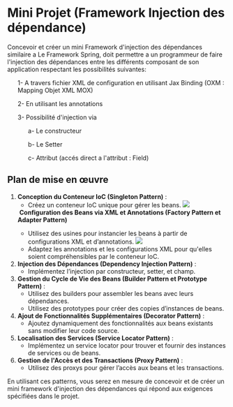 <h1>Mini Projet (Framework Injection des dépendance)</h1>
Concevoir et créer un mini Framework d'injection des dépendances similaire
a Le Framework Spring, doit permettre a un programmeur de faire l'injection des dépendances
entre les différents composant de son application respectant les possibilités
suivantes:
  <ol>1- A travers fichier XML de configuration en utilisant Jax Binding (OXM : Mapping
       Objet XML MOX)</ol>
  <ol>2- En utilisant les annotations</ol>
  <ol>
    <p>3- Possibilité d'injection via</p>
      <ul> a- Le constructeur </ul>
      <ul>b- Le Setter </ul>
      <ul>c- Attribut (accés direct a l'attribut : Field) </ul>

</ol>


<h2>Plan de mise en œuvre</h2>
<ol>
    <li>
        <strong>Conception du Conteneur IoC (Singleton Pattern)</strong> :
        <ul>
            <li>Créez un conteneur IoC unique pour gérer les beans.
<img src="C:\Users\Hamza\Pictures\Screenshots\Capture d'écran 2024-06-18 191025.png"></img></li>
        </ul>
    </li>
    <img>
        <strong>Configuration des Beans via XML et Annotations (Factory Pattern et Adapter Pattern)</strong>
        <ul>
            <li>Utilisez des usines pour instancier les beans à partir de configurations XML et d’annotations.
<img src="C:\Users\Hamza\Pictures\Screenshots\Capture d'écran 2024-06-20 022932.png"></img></li>
            <li>Adaptez les annotations et les configurations XML pour qu'elles soient compréhensibles par le conteneur IoC.</li>
        </ul>
    </li>
    <li>
        <strong>Injection des Dépendances (Dependency Injection Pattern)</strong> :
        <ul>
            <li>Implémentez l’injection par constructeur, setter, et champ.</li>
        </ul>
    </li>
    <li>
        <strong>Gestion du Cycle de Vie des Beans (Builder Pattern et Prototype Pattern)</strong> :
        <ul>
            <li>Utilisez des builders pour assembler les beans avec leurs dépendances.</li>
            <li>Utilisez des prototypes pour créer des copies d’instances de beans.</li>
        </ul>
    </li>
    <li>
        <strong>Ajout de Fonctionnalités Supplémentaires (Decorator Pattern)</strong> :
        <ul>
            <li>Ajoutez dynamiquement des fonctionnalités aux beans existants sans modifier leur code source.</li>
        </ul>
    </li>
    <li>
        <strong>Localisation des Services (Service Locator Pattern)</strong> :
        <ul>
            <li>Implémentez un service locator pour trouver et fournir des instances de services ou de beans.</li>
        </ul>
    </li>
    <li>
        <strong>Gestion de l'Accès et des Transactions (Proxy Pattern)</strong> :
        <ul>
            <li>Utilisez des proxys pour gérer l’accès aux beans et les transactions.</li>
        </ul>
    </li>
</ol>

<p>En utilisant ces patterns, vous serez en mesure de concevoir et de créer un mini framework d'injection des dépendances qui répond aux exigences spécifiées dans le projet.</p>
